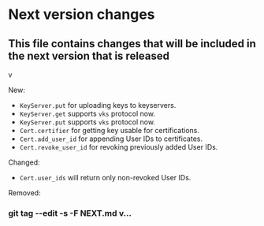 # Next version changes
## This file contains changes that will be included in the next version that is released
v

New:
  - `KeyServer.put` for uploading keys to keyservers.
  - `KeyServer.get` supports `vks` protocol now.
  - `KeyServer.put` supports `vks` protocol now.
  - `Cert.certifier` for getting key usable for certifications.
  - `Cert.add_user_id` for appending User IDs to certificates.
  - `Cert.revoke_user_id` for revoking previously added User IDs.

Changed:
  - `Cert.user_ids` will return only non-revoked User IDs.

Removed:

### git tag --edit -s -F NEXT.md v...
